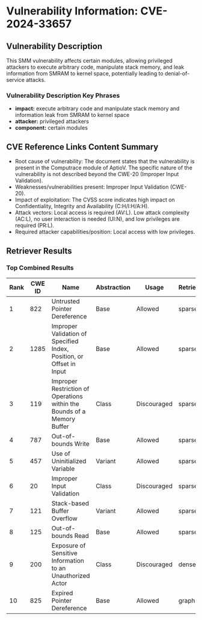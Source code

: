 # Vulnerability Information: CVE-2024-33657

## Vulnerability Description
This SMM vulnerability affects certain modules, allowing privileged attackers to execute arbitrary code, manipulate stack memory, and leak information from SMRAM to kernel space, potentially leading to denial-of-service attacks.

### Vulnerability Description Key Phrases
- **impact:** execute arbitrary code and manipulate stack memory and information leak from SMRAM to kernel space
- **attacker:** privileged attackers
- **component:** certain modules

## CVE Reference Links Content Summary
- Root cause of vulnerability: The document states that the vulnerability is present in the Computrace module of AptioV. The specific nature of the vulnerability is not described beyond the CWE-20 (Improper Input Validation).
- Weaknesses/vulnerabilities present: Improper Input Validation (CWE-20).
- Impact of exploitation: The CVSS score indicates high impact on Confidentiality, Integrity and Availability (C:H/I:H/A:H).
- Attack vectors: Local access is required (AV:L). Low attack complexity (AC:L), no user interaction is needed (UI:N), and low privileges are required (PR:L).
- Required attacker capabilities/position: Local access with low privileges.

## Retriever Results

### Top Combined Results

| Rank | CWE ID | Name | Abstraction | Usage  | Retrievers | Individual Scores |
|------|--------|------|-------------|-------|------------|-------------------|
| 1 | 822 | Untrusted Pointer Dereference | Base | Allowed | sparse | 0.067 |
| 2 | 1285 | Improper Validation of Specified Index, Position, or Offset in Input | Base | Allowed | sparse | 0.061 |
| 3 | 119 | Improper Restriction of Operations within the Bounds of a Memory Buffer | Class | Discouraged | sparse | 0.061 |
| 4 | 787 | Out-of-bounds Write | Base | Allowed | sparse | 0.060 |
| 5 | 457 | Use of Uninitialized Variable | Variant | Allowed | sparse | 0.056 |
| 6 | 20 | Improper Input Validation | Class | Discouraged | sparse | 0.055 |
| 7 | 121 | Stack-based Buffer Overflow | Variant | Allowed | sparse | 0.054 |
| 8 | 125 | Out-of-bounds Read | Base | Allowed | sparse | 0.054 |
| 9 | 200 | Exposure of Sensitive Information to an Unauthorized Actor | Class | Discouraged | dense | 0.583 |
| 10 | 825 | Expired Pointer Dereference | Base | Allowed | graph | 0.003 |

